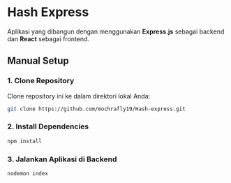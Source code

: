# Hash Express

Aplikasi yang dibangun dengan menggunakan **Express.js** sebagai backend dan **React** sebagai frontend.

## Manual Setup

### 1. Clone Repository

Clone repository ini ke dalam direktori lokal Anda:

```bash
git clone https://github.com/mochrafly19/Hash-express.git

```
### 2. Install Dependencies
```bash
npm install
```

### 3. Jalankan Aplikasi di Backend
```bash
nodemon index
```
